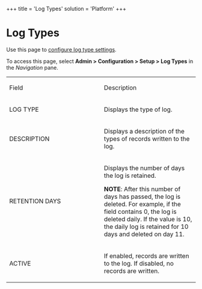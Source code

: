 +++
title = 'Log Types'
solution = 'Platform'
+++

# Log Types

<div class="use">

Use this page to [configure log type
settings](../Use_Cases/Configure%20Log%20Type%20Settings).

</div>

To access this page, select **Admin \> Configuration \> Setup \> Log
Types** in the *Navigation* pane.

<table>
<colgroup>
<col style="width: 50%" />
<col style="width: 50%" />
</colgroup>
<tbody>
<tr class="odd">
<td><p>Field</p></td>
<td><p>Description</p></td>
</tr>
<tr class="even">
<td><p>LOG TYPE</p></td>
<td><p>Displays the type of log.</p></td>
</tr>
<tr class="odd">
<td><p>DESCRIPTION</p></td>
<td><p>Displays a description of the types of records written to the log.</p></td>
</tr>
<tr class="even">
<td><p>RETENTION DAYS</p></td>
<td><p>Displays the number of days the log is retained.</p>
<p><strong>NOTE</strong>: After this number of days has passed, the log is deleted. For example, if the field contains 0, the log is deleted daily. If the value is 10, the daily log is retained for 10 days and deleted on day 11.</p></td>
</tr>
<tr class="odd">
<td><p>ACTIVE</p></td>
<td><p>If enabled, records are written to the log. If disabled, no records are written.</p></td>
</tr>
</tbody>
</table>
